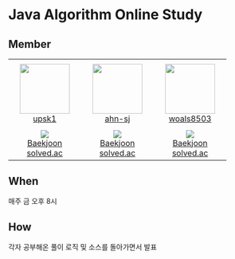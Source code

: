Java Algorithm Online Study
===========================

Member
---------
<table>
    <tr height="140px">
        <td align="center" width="130px">
            <a href="https://github.com/upsk1"><img height="100px" width="100px" src="https://avatars.githubusercontent.com/u/55921031?v=4"/></a>
            <br />
            <a href="https://github.com/upsk1">upsk1</a>
        </td>
        <td align="center" width="130px">
            <a href="https://github.com/ahn-sj"><img height="100px" width="100px" src="https://avatars.githubusercontent.com/u/64416833?v=4"/></a>
            <br />
            <a href="https://github.com/ahn-sj">ahn-sj</a>
        </td>
        <td align="center" width="130px">
            <a href="https://github.com/woals8503"><img height="100px" width="100px" src="https://avatars.githubusercontent.com/u/88353130?v=4"/></a>
            <br />
            <a href="https://github.com/woals8503">woals8503</a>
        </td>
    </tr>
    <tr height="50px">
        <td align="center">
            <img src="http://mazassumnida.wtf/api/mini/generate_badge?boj=upsk1" />
            <br />
            <a href="https://www.acmicpc.net/user/upsk1">Baekjoon</a>
            <br />
            <a href="https://solved.ac/profile/upsk1">solved.ac</a>
        </td>
        </td>
        <td align="center">
            <img src="http://mazassumnida.wtf/api/mini/generate_badge?boj=jaesa5221" />
            <br />
            <a href="https://www.acmicpc.net/user/jaesa5221">Baekjoon</a>
            <br />
            <a href="https://solved.ac/profile/jaesa5221">solved.ac</a>
        </td>
        <td align="center">
            <img src="http://mazassumnida.wtf/api/mini/generate_badge?boj=woals8503" />
            <br />
            <a href="https://www.acmicpc.net/user/woals8503">Baekjoon</a>
            <br />
            <a href="https://solved.ac/profile/woals8503">solved.ac</a>
        </td>
    </tr>
</table>

When
----------
매주 금 오후 8시


How
--------
각자 공부해온 풀이 로직 및 소스를 돌아가면서 발표


